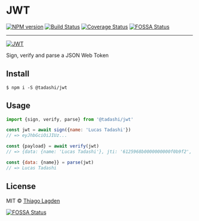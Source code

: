 # JWT

[![NPM version][npm-img]][npm]
[![Build Status][ci-img]][ci]
[![Coverage Status][coveralls-img]][coveralls]
[![FOSSA Status][fossa-img]][fossa]


[npm-img]:         https://img.shields.io/npm/v/@tadashi/jwt.svg
[npm]:             https://www.npmjs.com/package/@tadashi/jwt
[ci-img]:          https://github.com/lagden/jwt/actions/workflows/nodejs.yml/badge.svg
[ci]:              https://github.com/lagden/jwt/actions/workflows/nodejs.yml
[coveralls-img]:   https://coveralls.io/repos/github/lagden/jwt/badge.svg?branch=master
[coveralls]:       https://coveralls.io/github/lagden/jwt?branch=master
[fossa-img]:       https://app.fossa.io/api/projects/git%2Bgithub.com%2Flagden%2Fjwt.svg?type=shield
[fossa]:           https://app.fossa.io/projects/git%2Bgithub.com%2Flagden%2Fjwt?ref=badge_shield
[jwt-img]:         http://jwt.io/img/badge-compatible.svg
[jwt]:             http://jwt.io

---

[![JWT][jwt-img]][jwt]

Sign, verify and parse a JSON Web Token


## Install

```
$ npm i -S @tadashi/jwt
```


## Usage

```js
import {sign, verify, parse} from '@tadashi/jwt'

const jwt = await sign({name: 'Lucas Tadashi'})
// => eyJhbGciOiJIUz...

const {payload} = await verify(jwt)
// => {data: {name: 'Lucas Tadashi'}, jti: '6125968b0000000000f0b9f2', nbf: 1629853313}

const {data: {name}} = parse(jwt)
// => Lucas Tadashi
```


## License

MIT © [Thiago Lagden](https://github.com/lagden)


[![FOSSA Status](https://app.fossa.io/api/projects/git%2Bgithub.com%2Flagden%2Fjwt.svg?type=large)](https://app.fossa.io/projects/git%2Bgithub.com%2Flagden%2Fjwt?ref=badge_large)

